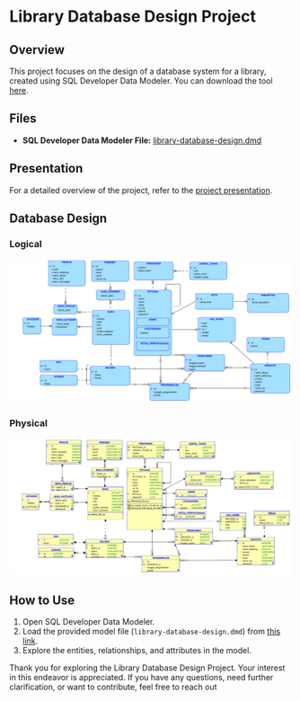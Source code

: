 # Library Database Design Project

## Overview
This project focuses on the design of a database system for a library, created using SQL Developer Data Modeler. You can download the tool [here](https://www.oracle.com/database/sqldeveloper/technologies/sql-data-modeler/download/).

## Files
- **SQL Developer Data Modeler File:** [library-database-design.dmd](https://github.com/krisna31/library-database-design/blob/main/library-database-design.dmd)
  
## Presentation
For a detailed overview of the project, refer to the [project presentation](https://docs.google.com/presentation/d/11r7TeUQ4G42f5pyIjUAvQfs2HTm__lmd/edit?usp=drivesdk&ouid=118442565079060127602&rtpof=true&sd=true).

## Database Design

### Logical
![Database Design Logical](https://raw.githubusercontent.com/krisna31/library-database-design/main/db-logical.png)

### Physical
![Database Design](https://raw.githubusercontent.com/krisna31/library-database-design/main/db-library.png)

## How to Use
1. Open SQL Developer Data Modeler.
2. Load the provided model file (`library-database-design.dmd`) from [this link](https://github.com/krisna31/library-database-design/blob/main/library-database-design.dmd).
3. Explore the entities, relationships, and attributes in the model.

Thank you for exploring the Library Database Design Project. Your interest in this endeavor is appreciated. If you have any questions, need further clarification, or want to contribute, feel free to reach out
